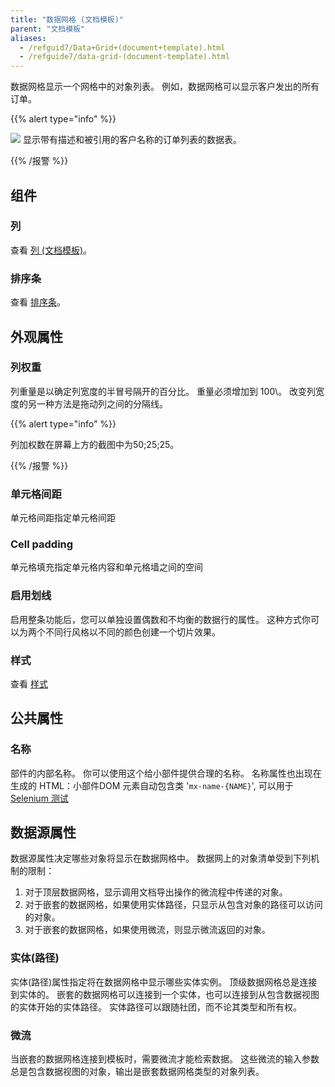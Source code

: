 ```yaml
---
title: "数据网格 (文档模板)"
parent: "文档模板"
aliases:
  - /refguid7/Data+Grid+(document+template).html
  - /refguide7/data-grid-(document-template).html
---
```



数据网格显示一个网格中的对象列表。 例如，数据网格可以显示客户发出的所有订单。

{{% alert type="info" %}}

[![](attachments/819203/918138.png)](数据网格文档模板) 显示带有描述和被引用的客户名称的订单列表的数据表。

{{% /报警 %}}

## 组件

### 列

查看 [列 (文档模板)](columns-document-template)。

### 排序条

查看 [排序条](sort-bar)。

## 外观属性

### 列权重

列重量是以确定列宽度的半冒号隔开的百分比。 重量必须增加到 100\。 改变列宽度的另一种方法是拖动列之间的分隔线。

{{% alert type="info" %}}

列加权数在屏幕上方的截图中为50;25;25。

{{% /报警 %}}

### 单元格间距

单元格间距指定单元格间距

### Cell padding

单元格填充指定单元格内容和单元格墙之间的空间

### 启用划线

启用整条功能后，您可以单独设置偶数和不均衡的数据行的属性。 这种方式你可以为两个不同行风格以不同的颜色创建一个切片效果。

### 样式

查看 [样式](style)

## 公共属性

### 名称

部件的内部名称。 你可以使用这个给小部件提供合理的名称。 名称属性也出现在生成的 HTML：小部件DOM 元素自动包含类 '`mx-name-{NAME}`', 可以用于 [Selenium 测试](/howto7/integration/selenium-support)

## 数据源属性

数据源属性决定哪些对象将显示在数据网格中。 数据网上的对象清单受到下列机制的限制：

1.  对于顶层数据网格，显示调用文档导出操作的微流程中传递的对象。
2.  对于嵌套的数据网格，如果使用实体路径，只显示从包含对象的路径可以访问的对象。
3.  对于嵌套的数据网格，如果使用微流，则显示微流返回的对象。

### 实体(路径)

实体(路径)属性指定将在数据网格中显示哪些实体实例。 顶级数据网格总是连接到实体的。 嵌套的数据网格可以连接到一个实体，也可以连接到从包含数据视图的实体开始的实体路径。 实体路径可以跟随社团，而不论其类型和所有权。

### 微流

当嵌套的数据网格连接到模板时，需要微流才能检索数据。 这些微流的输入参数总是包含数据视图的对象，输出是嵌套数据网格类型的对象列表。
